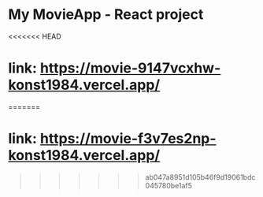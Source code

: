# My MovieApp - React project
<<<<<<< HEAD
# link: https://movie-9147vcxhw-konst1984.vercel.app/
=======
# link: https://movie-f3v7es2np-konst1984.vercel.app/
>>>>>>> ab047a8951d105b46f9d19061bdc045780be1af5
